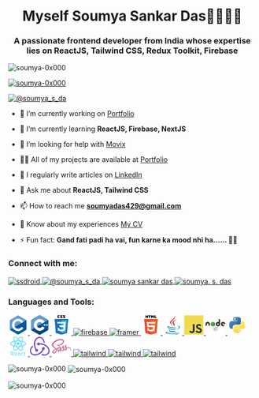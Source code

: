 <h1 align="center">Myself Soumya Sankar Das🥸🥸😤😤</h1>
<h3 align="center">A passionate frontend developer from India whose expertise lies on ReactJS, Tailwind CSS, Redux Toolkit, Firebase</h3>

<p align="left"> <img src="https://komarev.com/ghpvc/?username=soumya-0x000&label=Profile%20views&color=0e75b6&style=flat" alt="soumya-0x000" /> </p>

<p align="left"> <a href="https://github.com/ryo-ma/github-profile-trophy"><img src="https://github-profile-trophy.vercel.app/?username=soumya-0x000" alt="soumya-0x000" /></a> </p>

<p align="left"> <a href="https://twitter.com/@soumya_s_da" target="blank"><img src="https://img.shields.io/twitter/follow/@soumya_s_da?logo=twitter&style=for-the-badge" alt="@soumya_s_da" /></a> </p>

- 🔭 I’m currently working on [Portfolio](https://github.com/Soumya-0x000/Portfolio)

- 🌱 I’m currently learning **ReactJS, Firebase, NextJS**

- 🤝 I’m looking for help with [Movix](https://github.com/Soumya-0x000/Movix)

- 👨‍💻 All of my projects are available at [Portfolio](https://portfolio-five-mu-72.vercel.app/)

- 📝 I regularly write articles on [LinkedIn](https://www.linkedin.com/me?trk=p_mwlite_feed_updates-secondary_nav)

- 💬 Ask me about **ReactJS, Tailwind CSS**

- 📫 How to reach me **soumyadas429@gmail.com**

- 📄 Know about my experiences [My CV](https://www.linkedin.com/me?trk=p_mwlite_feed_updates-secondary_nav#overlay_document-preview-1)

- ⚡ Fun fact: **Gand fati padi ha vai, fun karne ka mood nhi ha...... 🙂🤡**

<h3 align="left">Connect with me:</h3>
<p align="left">
  <a href="https://codepen.io/ssdroid" target="blank">
    <img align="center" src="https://raw.githubusercontent.com/rahuldkjain/github-profile-readme-generator/master/src/images/icons/Social/codepen.svg" alt="ssdroid" height="30" width="40" />
  </a>
  <a href="https://twitter.com/@soumya_s_da" target="blank">
    <img align="center" src="https://raw.githubusercontent.com/rahuldkjain/github-profile-readme-generator/master/src/images/icons/Social/twitter.svg" alt="@soumya_s_da" height="30" width="40" />
  </a>
  <a href="https://linkedin.com/in/soumya sankar das" target="blank">
    <img align="center" src="https://raw.githubusercontent.com/rahuldkjain/github-profile-readme-generator/master/src/images/icons/Social/linked-in-alt.svg" alt="soumya sankar das" height="30" width="40" />
  </a>
  <a href="https://fb.com/soumya. s. das" target="blank">
    <img align="center" src="https://raw.githubusercontent.com/rahuldkjain/github-profile-readme-generator/master/src/images/icons/Social/facebook.svg" alt="soumya. s. das" height="30" width="40" />
  </a>
</p>

<h3 align="left">Languages and Tools:</h3>
<p align="left">
  <a href="https://www.cprogramming.com/" target="_blank" rel="noreferrer">
    <img src="https://raw.githubusercontent.com/devicons/devicon/master/icons/c/c-original.svg" alt="c" width="40" height="40"/> 
  </a> 
  <a href="https://www.w3schools.com/cpp/" target="_blank" rel="noreferrer"> 
    <img src="https://raw.githubusercontent.com/devicons/devicon/master/icons/cplusplus/cplusplus-original.svg" alt="cplusplus" width="40" height="40"/> 
  </a> 
  <a href="https://www.w3schools.com/css/" target="_blank" rel="noreferrer"> 
    <img src="https://raw.githubusercontent.com/devicons/devicon/master/icons/css3/css3-original-wordmark.svg" alt="css3" width="40" height="40"/> 
  </a> 
  <a href="https://firebase.google.com/" target="_blank" rel="noreferrer"> 
    <img src="https://www.vectorlogo.zone/logos/firebase/firebase-icon.svg" alt="firebase" width="40" height="40"/> 
  </a> 
  <a href="https://www.framer.com/" target="_blank" rel="noreferrer"> 
    <img src="https://www.vectorlogo.zone/logos/framer/framer-icon.svg" alt="framer" width="40" height="40"/> 
  </a> 
  <a href="https://www.w3.org/html/" target="_blank" rel="noreferrer"> 
    <img src="https://raw.githubusercontent.com/devicons/devicon/master/icons/html5/html5-original-wordmark.svg" alt="html5" width="40" height="40"/> 
  </a> 
  <a href="https://www.java.com" target="_blank" rel="noreferrer"> 
    <img src="https://raw.githubusercontent.com/devicons/devicon/master/icons/java/java-original.svg" alt="java" width="40" height="40"/> 
  </a> 
  <a href="https://developer.mozilla.org/en-US/docs/Web/JavaScript" target="_blank" rel="noreferrer"> 
    <img src="https://raw.githubusercontent.com/devicons/devicon/master/icons/javascript/javascript-original.svg" alt="javascript" width="40" height="40"/> 
  </a> 
  <a href="https://nodejs.org" target="_blank" rel="noreferrer"> 
    <img src="https://raw.githubusercontent.com/devicons/devicon/master/icons/nodejs/nodejs-original-wordmark.svg" alt="nodejs" width="40" height="40"/> 
  </a>
  <a href="https://www.python.org" target="_blank" rel="noreferrer">
    <img src="https://raw.githubusercontent.com/devicons/devicon/master/icons/python/python-original.svg" alt="python" width="40" height="40"/>
  </a> 
  <a href="https://reactjs.org/" target="_blank" rel="noreferrer">
    <img src="https://raw.githubusercontent.com/devicons/devicon/master/icons/react/react-original-wordmark.svg" alt="react" width="40" height="40"/>
  </a>
  <a href="https://redux.js.org" target="_blank" rel="noreferrer"> 
    <img src="https://raw.githubusercontent.com/devicons/devicon/master/icons/redux/redux-original.svg" alt="redux" width="40" height="40"/> 
  </a>
  <a href="https://sass-lang.com" target="_blank" rel="noreferrer">
    <img src="https://raw.githubusercontent.com/devicons/devicon/master/icons/sass/sass-original.svg" alt="sass" width="40" height="40"/> 
  </a>
  <a href="https://tailwindcss.com/" target="_blank" rel="noreferrer"> 
    <img src="https://www.vectorlogo.zone/logos/tailwindcss/tailwindcss-icon.svg" alt="tailwind" width="40" height="40"/>
  </a>
  <a href="https://tailwindcss.com/" target="_blank" rel="noreferrer"> 
    <img src="https://3.bp.blogspot.com/-xhNpNJJyQhk/XIe4GY78RQI/AAAAAAAAItc/ouueFUj2Hqo5dntmnKqEaBJR4KQ4Q2K3ACK4BGAYYCw/s1600/logo%2Bgit%2Bicon.png" alt="tailwind" width="40" height="40"/>
  </a>
  <a href="https://tailwindcss.com/" target="_blank" rel="noreferrer"> 
    <img src="[https://www.vectorlogo.zone/logos/tailwindcss/tailwindcss-icon.svg](https://3.bp.blogspot.com/-xhNpNJJyQhk/XIe4GY78RQI/AAAAAAAAItc/ouueFUj2Hqo5dntmnKqEaBJR4KQ4Q2K3ACK4BGAYYCw/s1600/logo%2Bgit%2Bicon.png)" alt="tailwind" width="40" height="40"/>
  </a>
</p>

<p><img align="left" src="https://github-readme-stats.vercel.app/api/top-langs?username=soumya-0x000&show_icons=true&locale=en&layout=compact" alt="soumya-0x000" /></p>

<p>&nbsp;<img align="center" src="https://github-readme-stats.vercel.app/api?username=soumya-0x000&show_icons=true&locale=en" alt="soumya-0x000" /></p>

<p><img align="center" src="https://github-readme-streak-stats.herokuapp.com/?user=soumya-0x000&" alt="soumya-0x000" /></p>
